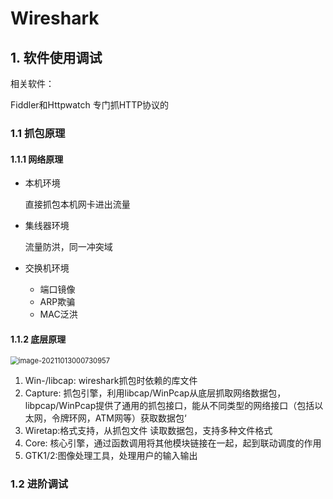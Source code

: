 # Wireshark

## 1. 软件使用调试

相关软件：

Fiddler和Httpwatch 专门抓HTTP协议的

### 1.1 抓包原理

#### 1.1.1 网络原理

* 本机环境

  直接抓包本机网卡进出流量 

* 集线器环境

  流量防洪，同一冲突域

* 交换机环境

  * 端口镜像
  * ARP欺骗
  * MAC泛洪

#### 1.1.2 底层原理

<img src="C:/Users/Liyajie/AppData/Roaming/Typora/typora-user-images/image-20211013000730957.png" alt="image-20211013000730957" style="zoom:80%;" />

1. Win-/libcap: wireshark抓包时依赖的库文件
2. Capture: 抓包引擎，利用libcap/WinPcap从底层抓取网络数据包，libpcap/WinPcap提供了通用的抓包接口，能从不同类型的网络接口（包括以太网，令牌环网，ATM网等）获取数据包‘
3. Wiretap:格式支持，从抓包文件 读取数据包，支持多种文件格式
4. Core: 核心引擎，通过函数调用将其他模块链接在一起，起到联动调度的作用
5. GTK1/2:图像处理工具，处理用户的输入输出

### 1.2 进阶调试

